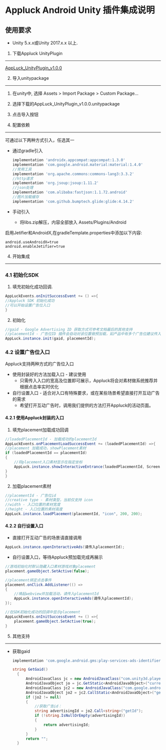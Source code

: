 Appluck Android Unity 插件集成说明
=========



使用要求
--------

* Unity 5.x.x或Unity 2017.x.x 以上.



1. 下载Appluck UnityPlugin
--------

 [AppLuck_UnityPlugin_v1.0.0][alup]



2. 导入unitypackage
--------

1. 在unity中, 选择 Assets > Import Package > Custom Package…
2. 选择下载的AppLuck_UnityPlugin_v1.0.0.unitypackage
3. 点击导入按钮



3. 配置依赖
--------

可通过以下两种方式引入，任选其一

* 通过gradle引入

  ```groovy
  implementation 'androidx.appcompat:appcompat:1.3.0'
  implementation 'com.google.android.material:material:1.4.0'
  //常用工具
  implementation 'org.apache.commons:commons-lang3:3.3.2'
  //http请求
  implementation 'org.jsoup:jsoup:1.11.2'
  //json处理
  implementation 'com.alibaba:fastjson:1.1.72.android'
  //图片加载缓存
  implementation 'com.github.bumptech.glide:glide:4.14.2'
  ```

 * 手动引入

   * 将libs.zip解压，内容全部放入 Assets/Plugins/Android



启用Jetifier和AndroidX,在gradleTemplate.properties中添加以下内容:

  ```
android.useAndroidX=true
android.enableJetifier=true 
  ```



4. 开始集成
--------

### 4.1 初始化SDK

1. 填充初始化成功回调.

  ```c#
AppLuckEvents.onInitSuccessEvent += () =>{
  //Appluck SDK 初始化成功
  //可以开始设置广告位入口
}
  ```

2. 初始化

  ```c#
//gaid - Google Advertising ID 获取方式可参考文档最后的其他支持
//placementId - 广告位ID 插件会自动对该位置做预加载，如产品中有多个广告位建议传入最重要即预期曝光最多的广告位ID。生产环境的placementId请与运营人员联系获取。
AppLuck.instance.init(gaid, placementId);
  ```



### 4.2 设置广告位入口

Appluck支持两种方式的广告位入口

- 使用封装好的方法加载入口 - 建议使用
  - 只需传入入口的宽高及位置即可展示，Appluck将会对素材做系统推荐并根据点击率实时优化
- 自行设置入口 - 适合对入口有特殊要求，或在某些场景希望直接打开互动广告的需求
  - 希望打开互动广告时，调用我们提供的方法打开Appluck的活动页面。



#### 4.2.1 使用Appluck封装的入口

1. 填充placement加载成功回调

  ```c#
//loadedPlacementId - 加载成功的placementId
AppLuckEvents.onPlacementLoadSuccessEvent += (loadedPlacementId) =>{
  //placement 加载成功，showPlacement素材
  if (loadedPlacementId == placementId)
  {
      //将placement入口素材显示在指定坐标
      AppLuck.instance.showInteractiveEntrance(loadedPlacementId, Screen.height - 800, Screen.width - 600);
  }
}
  ```

2. 加载placement素材

  ```c#
//placementId - 广告位id
//creative type - 素材类型，当前仅支持 icon
//width - 入口位置的素材宽度
//height - 入口位置的素材高度
AppLuck.instance.loadPlacement(placementId, "icon", 200, 200);
  ```



#### 4.2.2 自行设置入口

- 直接打开互动广告的场景请直接调用

```c#
AppLuck.instance.openInteractiveAds(请传入placementId);
```

- 自行设置入口，等待Appluck预加载完成再展示

```c#
//游戏初始化时默认隐藏入口素材游戏对象placement
placement.gameObject.SetActive(false);

//placement绑定点击事件
placement.onClick.AddListener(() =>
{
    //唤起webview并加载活动，请传入placementId
    AppLuck.instance.openInteractiveAds(请传入placementId);
});

//在SDK初始化成功的回调中显示placement
AppLuckEvents.onInitSuccessEvent += () =>{
    placement.gameObject.SetActive(true);
}
```





5. 其他支持
--------

* 获取gaid

  ```groovy
  implementation 'com.google.android.gms:play-services-ads-identifier:18.0.1' 
  ```

  ```c#
  string GetGaid()
    {
        AndroidJavaClass jc = new AndroidJavaClass("com.unity3d.player.UnityPlayer");
        AndroidJavaObject jo = jc.GetStatic<AndroidJavaObject>("currentActivity");
        AndroidJavaClass jc2 = new AndroidJavaClass("com.google.android.gms.ads.identifier.AdvertisingIdClient");
        AndroidJavaObject jo2 = jc2.CallStatic<AndroidJavaObject>("getAdvertisingIdInfo", jo);
        if (jo2 != null)
        {
            //获取广告id：
            string advertisingId = jo2.Call<string>("getId");
            if (!string.IsNullOrEmpty(advertisingId))
            {
                return advertisingId;
            }
        }
        return "";
    }
  ```

[alup]: https://github.com/jxsong1989/appluck-intergration-guide-uniwebview-unity/releases/tag/v1
